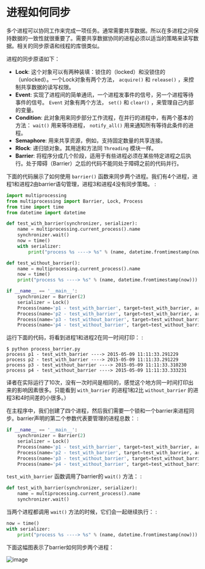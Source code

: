 # 进程如何同步

多个进程可以协同工作来完成一项任务。通常需要共享数据。所以在多进程之间保持数据的一致性就很重要了。需要共享数据协同的进程必须以适当的策略来读写数据。相关的同步原语和线程的库很类似。

进程的同步原语如下：

-   **Lock**: 这个对象可以有两种装填：锁住的（locked）和没锁住的（unlocked）。一个Lock对象有两个方法， `acquire()` 和 `release()` ，来控制共享数据的读写权限。
-   **Event**: 实现了进程间的简单通讯，一个进程发事件的信号，另一个进程等待事件的信号。 `Event` 对象有两个方法， `set()` 和 `clear()` ，来管理自己内部的变量。
-   **Condition**: 此对象用来同步部分工作流程，在并行的进程中，有两个基本的方法： `wait()` 用来等待进程， `notify_all()` 用来通知所有等待此条件的进程。
-   **Semaphore**: 用来共享资源，例如，支持固定数量的共享连接。
-   **Rlock**: 递归锁对象。其用途和方法同 `Threading` 模块一样。
-   **Barrier**: 将程序分成几个阶段，适用于有些进程必须在某些特定进程之后执行。处于障碍（Barrier）之后的代码不能同处于障碍之前的代码并行。

下面的代码展示了如何使用 `barrier()` 函数来同步两个进程。我们有4个进程，进程1和进程2由barrier语句管理，进程3和进程4没有同步策略。 :

```python
import multiprocessing
from multiprocessing import Barrier, Lock, Process
from time import time
from datetime import datetime

def test_with_barrier(synchronizer, serializer):
    name = multiprocessing.current_process().name
    synchronizer.wait()
    now = time()
    with serializer:
        print("process %s ----> %s" % (name, datetime.fromtimestamp(now)))

def test_without_barrier():
    name = multiprocessing.current_process().name
    now = time()
    print("process %s ----> %s" % (name, datetime.fromtimestamp(now)))

if __name__ == '__main__':
    synchronizer = Barrier(2)
    serializer = Lock()
    Process(name='p1 - test_with_barrier', target=test_with_barrier, args=(synchronizer,serializer)).start()
    Process(name='p2 - test_with_barrier', target=test_with_barrier, args=(synchronizer,serializer)).start()
    Process(name='p3 - test_without_barrier', target=test_without_barrier).start()
    Process(name='p4 - test_without_barrier', target=test_without_barrier).start()
```

运行下面的代码，将看到进程1和进程2在同一时间打印： :

    $ python process_barrier.py
    process p1 - test_with_barrier ----> 2015-05-09 11:11:33.291229
    process p2 - test_with_barrier ----> 2015-05-09 11:11:33.291229
    process p3 - test_without_barrier ----> 2015-05-09 11:11:33.310230
    process p4 - test_without_barrier ----> 2015-05-09 11:11:33.333231

译者在实际运行了10次，没有一次时间是相同的，感觉这个地方同一时间打印出来的影响因素很多。只能看到 `with_barrier` 的进程1和2比 `without_barrier` 的进程3和4时间差的小很多。）

在主程序中，我们创建了四个进程，然后我们需要一个锁和一个barrier来进程同步。barrier声明的第二个参数代表要管理的进程总数： :

```python
if __name__ == '__main__':
    synchronizer = Barrier(2)
    serializer = Lock()
    Process(name='p1 - test_with_barrier', target=test_with_barrier, args=(synchronizer,serializer)).start()
    Process(name='p2 - test_with_barrier', target=test_with_barrier, args=(synchronizer,serializer)).start()
    Process(name='p3 - test_without_barrier', target=test_without_barrier).start()
    Process(name='p4 - test_without_barrier', target=test_without_barrier).start()
```

`test_with_barrier` 函数调用了barrier的 `wait()` 方法： :

```python
def test_with_barrier(synchronizer, serializer):
    name = multiprocessing.current_process().name
    synchronizer.wait()
```

当两个进程都调用 `wait()` 方法的时候，它们会一起继续执行： :

```python
now = time()
with serializer:
    print("process %s ----> %s" % (name, datetime.fromtimestamp(now)))
```

下面这幅图表示了barrier如何同步两个进程：

![image](https://i.loli.net/2021/06/01/orqHiBJIUtT8jcK.png)
